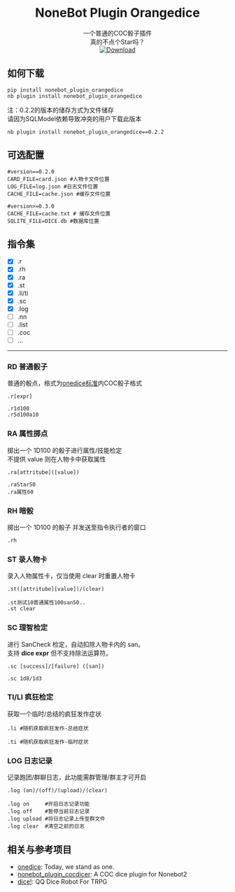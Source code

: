 <div align="center">

# NoneBot Plugin Orangedice

一个普通的COC骰子插件  
真的不点个Star吗？  
<a href="https://pypi.python.org/pypi/nonebot-plugin-orangedice">
    <img src="https://img.shields.io/pypi/dm/nonebot-plugin-orangedice?style=for-the-badge" alt="Download">
</a>

</div>


## 如何下载
```
pip install nonebot_plugin_orangedice 
nb plugin install nonebot_plugin_orangedice
```

注：0.2.2的版本的储存方式为文件储存  
请因为SQLModel依赖导致冲突的用户下载此版本  
```
nb plugin install nonebot_plugin_orangedice==0.2.2
```
## 可选配置

``` 
#version==0.2.0
CARD_FILE=card.json #人物卡文件位置
LOG_FILE=log.json #日志文件位置
CACHE_FILE=cache.json #缓存文件位置
```

```
#version>=0.3.0
CACHE_FILE=cache.txt # 缓存文件位置
SQLITE_FILE=DICE.db #数据库位置
```

## 指令集

- [x] .r
- [x] .rh
- [x] .ra
- [x] .st
- [x] .li/ti
- [x] .sc
- [x] .log
- [ ] .nn
- [ ] .list
- [ ] .coc
- [ ] ...

---

### RD 普通骰子
普通的骰点，格式为[onedice标准](https://github.com/OlivOS-Team/onedice)内COC骰子格式

```
.r[expr]

.r1d100
.r5d100a10
```

### RA 属性掷点
掷出一个 1D100 的骰子进行属性/技能检定  
不提供 value 则在人物卡中获取属性

```
.ra[attritube]([value])

.raStar50
.ra属性60
```

### RH 暗骰
掷出一个 1D100 的骰子
并发送至指令执行者的窗口 
```
.rh
```

### ST 录人物卡
录入人物属性卡，仅当使用 clear 时重置人物卡
```
.st([attritube][value])/(clear)

.st测试10普通属性100san50..
.st clear
```

### SC 理智检定
进行 SanCheck 检定，自动扣除人物卡内的 san。  
支持 **dice expr** 但不支持除法运算符。

```
.sc [success]/[failure] ([san])

.sc 1d8/1d3
```

### TI/LI 疯狂检定
获取一个临时/总结的疯狂发作症状
```
.li #随机获取疯狂发作-总结症状

.ti #随机获取疯狂发作-临时症状
```

### LOG 日志记录
记录跑团/群聊日志，此功能需群管理/群主才可开启
```
.log (on)/(off)/(upload)/(clear)

.log on     #开启日志记录功能
.log off    #暂停当前日志记录
.log upload #将日志记录上传至群文件
.log clear  #清空之前的日志
```



## 相关与参考项目

- [onedice](https://github.com/OlivOS-Team/onedice): Today, we stand as one.
- [nonebot_plugin_cocdicer](https://github.com/abrahum/nonebot_plugin_cocdicer): A COC dice plugin for Nonebot2
- [dice!](https://github.com/Dice-Developer-Team/Dice): QQ Dice Robot For TRPG